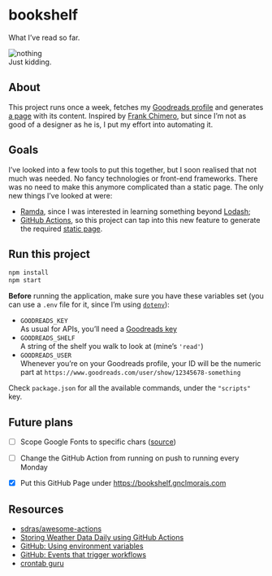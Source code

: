 # bookshelf
What I’ve read so far.

![nothing](https://media.giphy.com/media/baPIkfAo0Iv5K/giphy.gif)  
Just kidding.


## About

This project runs once a week, fetches my [Goodreads profile][2] and generates [a page][1] with its content. Inspired by [Frank Chimero][0], but since I’m not as good of a designer as he is, I put my effort into automating it.


## Goals

I’ve looked into a few tools to put this together, but I soon realised that not much was needed. No fancy technologies or front-end frameworks. There was no need to make this anymore complicated than a static page. The only new things I’ve looked at were:
- [Ramda](https://ramdajs.com), since I was interested in learning something beyond [Lodash](https://lodash.com);
- [GitHub Actions](https://github.com/features/actions), so this project can tap into this new feature to generate the required [static page][1].


## Run this project

```bash
npm install
npm start
```
**Before** running the application, make sure you have these variables set (you can use a `.env` file for it, since I’m using [`dotenv`](https://github.com/motdotla/dotenv)):
- `GOODREADS_KEY`  
  As usual for APIs, you’ll need a [Goodreads key](https://www.goodreads.com/api/keys)
- `GOODREADS_SHELF`  
  A string of the shelf you walk to look at (mine’s `'read'`)
- `GOODREADS_USER`  
  Whenever you’re on your Goodreads profile, your ID will be the numeric part at `https://www.goodreads.com/user/show/12345678-something`

Check `package.json` for all the available commands, under the `"scripts"` key.


## Future plans
- [ ] Scope Google Fonts to specific chars ([source](https://twitter.com/addyosmani/status/1229344737724784640))
- [ ] Change the GitHub Action from running on push to running every Monday
- [x] Put this GitHub Page under https://bookshelf.gnclmorais.com


## Resources
- [sdras/awesome-actions][3]
- [Storing Weather Data Daily using GitHub Actions][4]
- [GitHub: Using environment variables][5]
- [GitHub: Events that trigger workflows][6]
- [crontab guru][7]


[0]: https://frankchimero.com/reading/
[1]: https://gnclmorais.github.io/bookshelf
[2]: https://goodreads.com/gnclmorais
[3]: https://github.com/sdras/awesome-actions
[4]: https://codeburst.io/storing-weather-data-daily-using-github-actions-c2b0ed513ca6
[5]: https://help.github.com/en/actions/configuring-and-managing-workflows/using-environment-variables
[6]: https://help.github.com/en/actions/reference/events-that-trigger-workflows
[7]: https://crontab.guru
